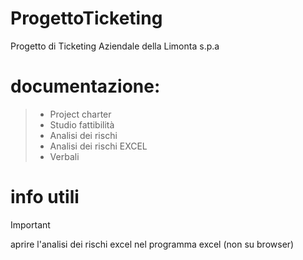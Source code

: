 # ProgettoTicketing
Progetto di Ticketing Aziendale della Limonta s.p.a
# documentazione:
> - Project charter
> - Studio fattibilità
> - Analisi dei rischi
> - Analisi dei rischi EXCEL
> - Verbali
# info utili
> [!important]
> aprire l'analisi dei rischi excel nel programma excel (non su browser) 
